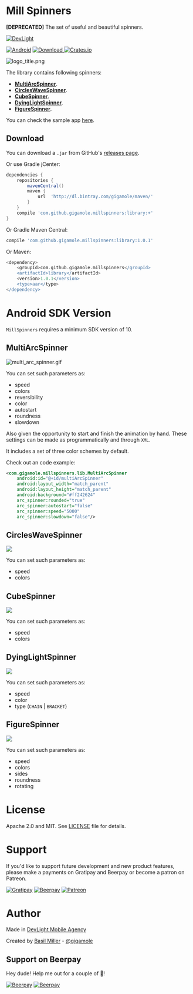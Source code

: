 Mill Spinners
=============

<b>\[DEPRECATED\]</b> The set of useful and beautiful spinners.

[![DevLight](https://lh4.googleusercontent.com/-9btnRFp_eVo/V5cfwZsBpMI/AAAAAAAAC4E/s4NGoezKhpAVdVofAoez1QWpzK5Na8_cQCL0B/w147-h20-no/devlight-badge.png)](http://devlight.com.ua)

[![Android](https://img.shields.io/badge/platform-android-brightgreen.svg?style=flat&label=Platform)](https://github.com/DevLight-Mobile-Agency)
[![Download](https://api.bintray.com/packages/gigamole/maven/millspinners/images/download.svg) ](https://bintray.com/gigamole/maven/millspinners/_latestVersion)
[![Crates.io](https://img.shields.io/crates/l/rustc-serialize.svg?maxAge=2592000&label=License)](https://github.com/DevLight-Mobile-Agency/MillSpinners/blob/master/LICENSE.txt)

![](https://lh3.googleusercontent.com/-bzGxaA_Oyk4/VR-miVWxGrI/AAAAAAAAAZE/tuTVk2dcRyQ/s0/Untitled-4.png "logo_title.png")

The library contains following spinners:

 - [**MultiArcSpinner**](#multi_arc_spinner).
 - [**CirclesWaveSpinner**](#cws).
 - [**CubeSpinner**](#cs).
 - [**DyingLightSpinner**](#dls).
 - [**FigureSpinner**](#fs).

You can check the sample app [here](https://github.com/DevLight-Mobile-Agency/MillSpinners/tree/master/app).

Download
------------

You can download a `.jar` from GitHub's [releases page](https://github.com/DevLight-Mobile-Agency/MillSpinners/releases).

Or use Gradle jCenter:

```groovy
dependencies {
    repositories {
        mavenCentral()
        maven {
            url  'http://dl.bintray.com/gigamole/maven/'
        }
    }
    compile 'com.github.gigamole.millspinners:library:+'
}
```

Or Gradle Maven Central:

```groovy
compile 'com.github.gigamole.millspinners:library:1.0.1'
```

Or Maven:

```groovy
<dependency>
    <groupId>com.github.gigamole.millspinners</groupId>
    <artifactId>library</artifactId>
    <version>1.0.1</version>
    <type>aar</type>
</dependency>
```

Android SDK Version
=========
`MillSpinners` requires a minimum SDK version of 10.

<a name="multi_arc_spinner"></a>MultiArcSpinner
------------
![](https://lh3.googleusercontent.com/-xmtjZYfrZ3g/VR-7WR2tQ1I/AAAAAAAAAZs/YzLSSYPukYE/s0/multi_arc_spinner.gif "multi_arc_spinner.gif")

You can set such parameters as:

 - speed
 - colors
 - reversibility
 - color
 - autostart
 - roundness
 - slowdown

Also given the opportunity to start and finish the animation by hand.
These settings can be made as programmatically and through `XML`.

It includes a set of three color schemes by default.

Check out an code example:

```xml
<com.gigamole.millspinners.lib.MultiArcSpinner
    android:id="@+id/multiArcSpinner"
    android:layout_width="match_parent"
    android:layout_height="match_parent"
    android:background="#ff242624"
    arc_spinner:rounded="true"
    arc_spinner:autostart="false"
    arc_spinner:speed="5000"
    arc_spinner:slowdown="false"/>
```

<a name="cws"></a>CirclesWaveSpinner
------------
![](https://lh5.googleusercontent.com/-PaQXf0zlY5E/VU00AZvffaI/AAAAAAAAAa4/VH36UhvzXl4/w153-h165-no/cws.gif)

You can set such parameters as:

 - speed
 - colors

<a name="cs"></a>CubeSpinner
------------
![](https://lh4.googleusercontent.com/-ysG5WmZKG0w/VU00Ao5_MDI/AAAAAAAAAa0/bYf3v90XpcA/w144-h146-no/cs.gif)

You can set such parameters as:

- speed
- colors

<a name="dls"></a>DyingLightSpinner
------------
![](https://lh5.googleusercontent.com/-X61M2jmXkTs/VU00AdyLk9I/AAAAAAAAAbI/4BKr42uJ4Vc/w170-h261-no/dls.gif)

You can set such parameters as:

- speed
- color
- type (`CHAIN` | `BRACKET`)

<a name="fs"></a>FigureSpinner
------------
![](https://lh5.googleusercontent.com/-b8PfdN9PoLw/VU00BPNG2cI/AAAAAAAAAbE/AXDZuOMEb5k/w175-h262-no/fs.gif)

You can set such parameters as:

- speed
- colors
- sides
- roundness
- rotating

License
=======

Apache 2.0 and MIT. See [LICENSE](https://github.com/DevLight-Mobile-Agency/MillSpinners/blob/master/LICENSE.txt) file for details.

Support
=======

If you'd like to support future development and new product features, please make a payments on Gratipay and Beerpay or become a patron on Patreon.

[![Gratipay](https://img.shields.io/gratipay/user/gigamole.svg?maxAge=2592000)](https://gratipay.com/~GIGAMOLE/)
[![Beerpay](https://beerpay.io/DevLight-Mobile-Agency/MillSpinners/badge.svg)](https://beerpay.io/DevLight-Mobile-Agency/MillSpinners)
[![Patreon](https://lh5.googleusercontent.com/-lXI_oKp5724/V58ysdDtxHI/AAAAAAAAC7s/g91W_YT2SM0Q_VaIhDAMmoe-jHPP3ijJwCL0B/w140-h20-no/patreon-badge.png)](https://www.patreon.com/gigamole)

Author
=======

Made in [DevLight Mobile Agency](https://github.com/DevLight-Mobile-Agency)

Created by [Basil Miller](https://github.com/GIGAMOLE) - [@gigamole](mailto:gigamole53@gmail.com)
## Support on Beerpay
Hey dude! Help me out for a couple of :beers:!

[![Beerpay](https://beerpay.io/DevLight-Mobile-Agency/MillSpinners/badge.svg?style=beer-square)](https://beerpay.io/DevLight-Mobile-Agency/MillSpinners)  [![Beerpay](https://beerpay.io/DevLight-Mobile-Agency/MillSpinners/make-wish.svg?style=flat-square)](https://beerpay.io/DevLight-Mobile-Agency/MillSpinners?focus=wish)